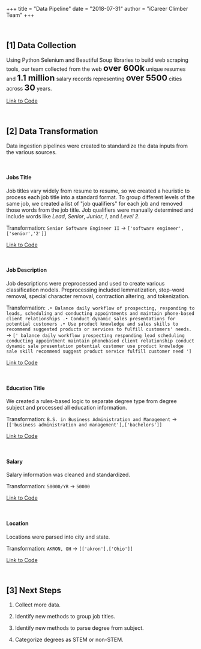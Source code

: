 +++
title = "Data Pipeline"
date = "2018-07-31"
author = "iCareer Climber Team"
+++

</br>

## [1] Data Collection

Using Python Selenium and Beautiful Soup libraries to build web scraping tools, our team collected from the web <span style="font-size:22px;">__over 600k__</span> unique resumes and <span style="font-size:22px;">__1.1 million__</span> salary records representing <span style="font-size:22px;">__over 5500__</span> cities across <span style="font-size:22px;">__30__</span> years.

<a href="https://github.com/kbelsvik/career-skills-capstone/tree/master/scrape" target="_blank">Link to Code</a>

</br>

## [2] Data Transformation

Data ingestion pipelines were created to standardize the data inputs from the various sources.

</br>

#### Jobs Title

Job titles vary widely from resume to resume, so we created a heuristic to process each job title into a standard format. To group different levels of the same job, we created a list of "job qualifiers" for each job and removed those words from the job title. Job qualifiers were manually determined and include words like *Lead*, *Senior*, *Junior*, *I*, and *Level 2*.

Transformation: ```Senior Software Engineer II``` &rarr; ```['software engineer',['senior','2']]```

<a href="https://github.com/kbelsvik/career-skills-capstone/blob/master/model_pipeline/01_process_job_titles_all_datasets.ipynb" target="_blank">Link to Code</a>

</br>

#### Job Description

Job descriptions were preprocessed and used to create various classification models. Preprocessing included lemmatization, stop-word removal, special character removal, contraction altering, and tokenization. 

Transformation: ```.• Balance daily workflow of prospecting, responding to leads, scheduling and conducting appointments and maintain phone-based client relationships .• Conduct dynamic sales presentations for potential customers .• Use product knowledge and sales skills to recommend suggested products or services to fulfill customers' needs.``` &rarr; ```[' balance daily workflow prospecting responding lead scheduling conducting appointment maintain phonebased client relationship conduct dynamic sale presentation potential customer use product knowledge sale skill recommend suggest product service fulfill customer need ']```

<a href="https://github.com/kbelsvik/career-skills-capstone/blob/master/model_pipeline/functions/word_preprocessing.py" target="_blank">Link to Code</a>

</br>

#### Education Title

We created a rules-based logic to separate degree type from degree subject and processed all education information.

Transformation: ```B.S. in Business Administration and Management``` &rarr; ```[['business administration and management'],['bachelors']]```

<a href="https://github.com/kbelsvik/career-skills-capstone/blob/master/model_pipeline/04_process_edu_for_bar_chart.ipynb" target="_blank">Link to Code</a>

</br>

#### Salary

Salary information was cleaned and standardized.

Transformation: ```50000/YR``` &rarr; ```50000```

<a href="https://github.com/kbelsvik/career-skills-capstone/blob/master/model_pipeline/02_process_other_fields_all_datasets.ipynb" target="_blank">Link to Code</a>

</br>

#### Location

Locations were parsed into city and state.

Transformation: ```AKRON, OH``` &rarr; ```[['akron'],['Ohio']]```

<a href="https://github.com/kbelsvik/career-skills-capstone/blob/master/model_pipeline/02_process_other_fields_all_datasets.ipynb" target="_blank">Link to Code</a>

</br>

## [3] Next Steps

1. Collect more data.

2. Identify new methods to group job titles.

3. Identify new methods to parse degree from subject.

4. Categorize degrees as STEM or non-STEM.
